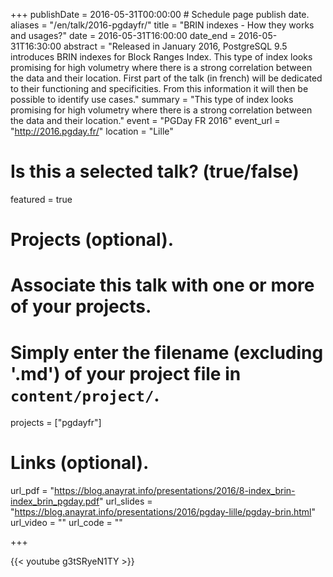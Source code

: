 +++
publishDate = 2016-05-31T00:00:00  # Schedule page publish date.
aliases = "/en/talk/2016-pgdayfr/"
title = "BRIN indexes - How they works and usages?"
date = 2016-05-31T16:00:00
date_end = 2016-05-31T16:30:00
abstract = "Released in January 2016, PostgreSQL 9.5 introduces  BRIN indexes for Block Ranges Index. This type of index looks promising for high volumetry where there is a strong correlation between the data and their location. First part of the talk (in french) will be dedicated to their functioning and specificities. From this information it will then be possible to identify use cases."
summary = "This type of index looks promising for high volumetry where there is a strong correlation between the data and their location."
event = "PGDay FR 2016"
event_url = "http://2016.pgday.fr/"
location = "Lille"

# Is this a selected talk? (true/false)
featured = true

# Projects (optional).
#   Associate this talk with one or more of your projects.
#   Simply enter the filename (excluding '.md') of your project file in `content/project/`.
projects = ["pgdayfr"]

# Links (optional).
url_pdf = "https://blog.anayrat.info/presentations/2016/8-index_brin-index_brin_pgday.pdf"
url_slides = "https://blog.anayrat.info/presentations/2016/pgday-lille/pgday-brin.html"
url_video = ""
url_code = ""


+++

{{< youtube g3tSRyeN1TY >}}
